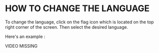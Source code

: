# HOW TO CHANGE THE LANGUAGE

To change the language, click on the flag icon which is located on the top right corner of the screen. Then select the desired language.

Here's an example :

VIDEO MISSING

